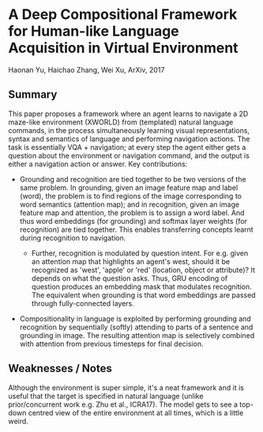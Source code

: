 # A Deep Compositional Framework for Human-like Language Acquisition in Virtual Environment

Haonan Yu, Haichao Zhang, Wei Xu, ArXiv, 2017

## Summary

This paper proposes a framework where an agent learns to navigate a 2D maze-like
environment (XWORLD) from (templated) natural language commands, in the process
simultaneously learning visual representations, syntax and semantics of language and
performing navigation actions. The task is essentially VQA + navigation; at every step
the agent either gets a question about the environment or navigation command,
and the output is either a navigation action or answer. Key contributions:

- Grounding and recognition are tied together to be two versions of the same problem.
In grounding, given an image feature map and label (word), the problem is to find
regions of the image corresponding to word semantics (attention map); and in
recognition, given an image feature map and attention, the problem is to assign
a word label. And thus word embeddings (for grounding) and softmax layer weights
(for recognition) are tied together. This enables transferring concepts
learnt during recognition to navigation.
	- Further, recognition is modulated by question intent. For e.g. given an
	attention map that highlights an agent's west, should it be recognized as
	'west', 'apple' or 'red' (location, object or attribute)? It depends on what
	the question asks. Thus, GRU encoding of question produces an embedding mask
	that modulates recognition. The equivalent when grounding is that word embeddings
	are passed through fully-connected layers.

- Compositionality in language is exploited by performing grounding and
recognition by sequentially (softly) attending to parts of a sentence and
grounding in image. The resulting attention map is selectively combined
with attention from previous timesteps for final decision.

## Weaknesses / Notes

Although the environment is super simple, it's a neat framework and it is useful
that the target is specified in natural language (unlike prior/concurrent work
e.g. Zhu et al., ICRA17). The model gets to see a top-down centred view of the
entire environment at all times, which is a little weird.
